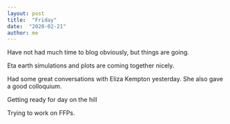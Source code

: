 ```yaml
---
layout: post
title:  "Friday"
date:  "2020-02-21"
author: me
---
```


Have not had much time to blog obviously, but things are going.

<!--more-->

Eta earth simulations and plots are coming together nicely. 

Had some great conversations with Eliza Kempton yesterday. She also gave a good colloquium.

Getting ready for day on the hill

Trying to work on FFPs.


